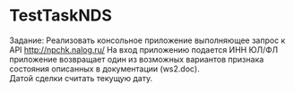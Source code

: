 # TestTaskNDS
Задание:
Реализовать консольное приложение выполняющее запрос к API http://npchk.nalog.ru/ 
На вход приложению подается ИНН  ЮЛ/ФЛ приложение возвращает один из возможных вариантов признака состояния описанных в документации (ws2.doc).   
Датой сделки считать текущую дату. 
